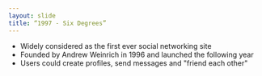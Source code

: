 ```yaml
---
layout: slide
title: “1997 - Six Degrees”
---
```

*   Widely considered as the first ever social networking site
*   Founded by Andrew Weinrich in 1996 and launched the following year
*   Users could create profiles, send messages and "friend each other"

